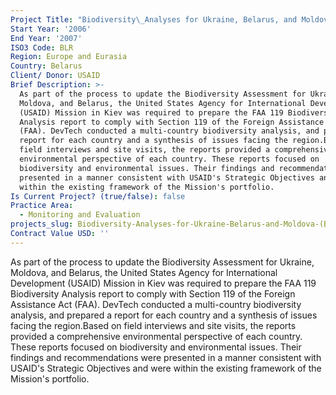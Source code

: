 ```yaml
---
Project Title: "Biodiversity\_Analyses for Ukraine, Belarus, and Moldova (Belarus)"
Start Year: '2006'
End Year: '2007'
ISO3 Code: BLR
Region: Europe and Eurasia
Country: Belarus
Client/ Donor: USAID
Brief Description: >-
  As part of the process to update the Biodiversity Assessment for Ukraine,
  Moldova, and Belarus, the United States Agency for International Development
  (USAID) Mission in Kiev was required to prepare the FAA 119 Biodiversity
  Analysis report to comply with Section 119 of the Foreign Assistance Act
  (FAA). DevTech conducted a multi-country biodiversity analysis, and prepared a
  report for each country and a synthesis of issues facing the region.Based on
  field interviews and site visits, the reports provided a comprehensive
  environmental perspective of each country. These reports focused on
  biodiversity and environmental issues. Their findings and recommendations were
  presented in a manner consistent with USAID's Strategic Objectives and were
  within the existing framework of the Mission's portfolio.
Is Current Project? (true/false): false
Practice Area:
  - Monitoring and Evaluation
projects_slug: Biodiversity-Analyses-for-Ukraine-Belarus-and-Moldova-(Belarus)
Contract Value USD: ''
---
```

As part of the process to update the Biodiversity Assessment for Ukraine, Moldova, and Belarus, the United States Agency for International Development (USAID) Mission in Kiev was required to prepare the FAA 119 Biodiversity Analysis report to comply with Section 119 of the Foreign Assistance Act (FAA). DevTech conducted a multi-country biodiversity analysis, and prepared a report for each country and a synthesis of issues facing the region.Based on field interviews and site visits, the reports provided a comprehensive environmental perspective of each country. These reports focused on biodiversity and environmental issues. Their findings and recommendations were presented in a manner consistent with USAID's Strategic Objectives and were within the existing framework of the Mission's portfolio.